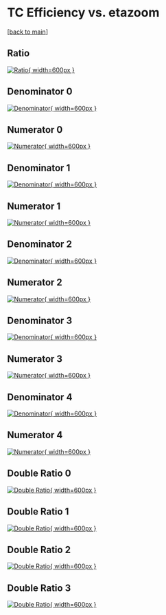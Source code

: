 # TC Efficiency vs. etazoom

[[back to main](./)]



## Ratio

[![Ratio](../mtv/var/TC_vtr_211_1_eff_etazoom.png){ width=600px }](../mtv/var/TC_vtr_211_1_eff_etazoom.pdf)

## Denominator 0

[![Denominator](../mtv/den/TC_vtr_211_1_eff_etazoom_den0.png){ width=600px }](../mtv/den/TC_vtr_211_1_eff_etazoom_den0.pdf)

## Numerator 0

[![Numerator](../mtv/num/TC_vtr_211_1_eff_etazoom_num0.png){ width=600px }](../mtv/num/TC_vtr_211_1_eff_etazoom_num0.pdf)

## Denominator 1

[![Denominator](../mtv/den/TC_vtr_211_1_eff_etazoom_den1.png){ width=600px }](../mtv/den/TC_vtr_211_1_eff_etazoom_den1.pdf)

## Numerator 1

[![Numerator](../mtv/num/TC_vtr_211_1_eff_etazoom_num1.png){ width=600px }](../mtv/num/TC_vtr_211_1_eff_etazoom_num1.pdf)

## Denominator 2

[![Denominator](../mtv/den/TC_vtr_211_1_eff_etazoom_den2.png){ width=600px }](../mtv/den/TC_vtr_211_1_eff_etazoom_den2.pdf)

## Numerator 2

[![Numerator](../mtv/num/TC_vtr_211_1_eff_etazoom_num2.png){ width=600px }](../mtv/num/TC_vtr_211_1_eff_etazoom_num2.pdf)

## Denominator 3

[![Denominator](../mtv/den/TC_vtr_211_1_eff_etazoom_den3.png){ width=600px }](../mtv/den/TC_vtr_211_1_eff_etazoom_den3.pdf)

## Numerator 3

[![Numerator](../mtv/num/TC_vtr_211_1_eff_etazoom_num3.png){ width=600px }](../mtv/num/TC_vtr_211_1_eff_etazoom_num3.pdf)

## Denominator 4

[![Denominator](../mtv/den/TC_vtr_211_1_eff_etazoom_den4.png){ width=600px }](../mtv/den/TC_vtr_211_1_eff_etazoom_den4.pdf)

## Numerator 4

[![Numerator](../mtv/num/TC_vtr_211_1_eff_etazoom_num4.png){ width=600px }](../mtv/num/TC_vtr_211_1_eff_etazoom_num4.pdf)

## Double Ratio 0

[![Double Ratio](../mtv/ratio/TC_vtr_211_1_eff_etazoom_ratio0.png){ width=600px }](../mtv/ratio/TC_vtr_211_1_eff_etazoom_ratio0.pdf)

## Double Ratio 1

[![Double Ratio](../mtv/ratio/TC_vtr_211_1_eff_etazoom_ratio1.png){ width=600px }](../mtv/ratio/TC_vtr_211_1_eff_etazoom_ratio1.pdf)

## Double Ratio 2

[![Double Ratio](../mtv/ratio/TC_vtr_211_1_eff_etazoom_ratio2.png){ width=600px }](../mtv/ratio/TC_vtr_211_1_eff_etazoom_ratio2.pdf)

## Double Ratio 3

[![Double Ratio](../mtv/ratio/TC_vtr_211_1_eff_etazoom_ratio3.png){ width=600px }](../mtv/ratio/TC_vtr_211_1_eff_etazoom_ratio3.pdf)

